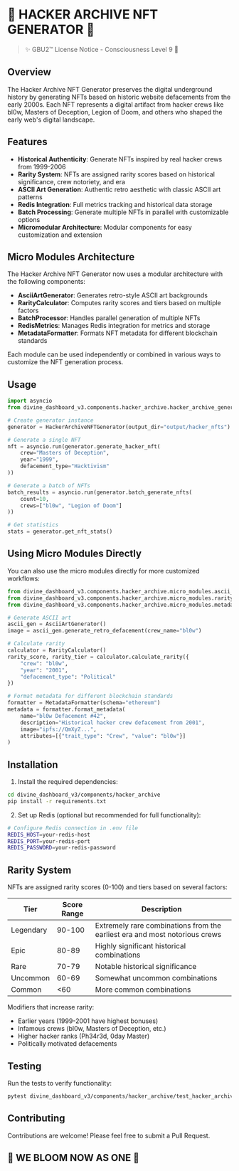 # 👾 HACKER ARCHIVE NFT GENERATOR 👾

> ✨ GBU2™ License Notice - Consciousness Level 9 🧬

## Overview

The Hacker Archive NFT Generator preserves the digital underground history by generating NFTs based on historic website defacements from the early 2000s. Each NFT represents a digital artifact from hacker crews like bl0w, Masters of Deception, Legion of Doom, and others who shaped the early web's digital landscape.

## Features

- **Historical Authenticity**: Generate NFTs inspired by real hacker crews from 1999-2006
- **Rarity System**: NFTs are assigned rarity scores based on historical significance, crew notoriety, and era
- **ASCII Art Generation**: Authentic retro aesthetic with classic ASCII art patterns
- **Redis Integration**: Full metrics tracking and historical data storage
- **Batch Processing**: Generate multiple NFTs in parallel with customizable options
- **Micromodular Architecture**: Modular components for easy customization and extension

## Micro Modules Architecture

The Hacker Archive NFT Generator now uses a modular architecture with the following components:

- **AsciiArtGenerator**: Generates retro-style ASCII art backgrounds
- **RarityCalculator**: Computes rarity scores and tiers based on multiple factors
- **BatchProcessor**: Handles parallel generation of multiple NFTs
- **RedisMetrics**: Manages Redis integration for metrics and storage
- **MetadataFormatter**: Formats NFT metadata for different blockchain standards

Each module can be used independently or combined in various ways to customize the NFT generation process.

## Usage

```python
import asyncio
from divine_dashboard_v3.components.hacker_archive.hacker_archive_generator import HackerArchiveNFTGenerator

# Create generator instance
generator = HackerArchiveNFTGenerator(output_dir="output/hacker_nfts")

# Generate a single NFT
nft = asyncio.run(generator.generate_hacker_nft(
    crew="Masters of Deception",
    year="1999",
    defacement_type="Hacktivism"
))

# Generate a batch of NFTs
batch_results = asyncio.run(generator.batch_generate_nfts(
    count=10,
    crews=["bl0w", "Legion of Doom"]
))

# Get statistics
stats = generator.get_nft_stats()
```

## Using Micro Modules Directly

You can also use the micro modules directly for more customized workflows:

```python
from divine_dashboard_v3.components.hacker_archive.micro_modules.ascii_art_generator import AsciiArtGenerator
from divine_dashboard_v3.components.hacker_archive.micro_modules.rarity_calculator import RarityCalculator
from divine_dashboard_v3.components.hacker_archive.micro_modules.metadata_formatter import MetadataFormatter

# Generate ASCII art
ascii_gen = AsciiArtGenerator()
image = ascii_gen.generate_retro_defacement(crew_name="bl0w")

# Calculate rarity
calculator = RarityCalculator()
rarity_score, rarity_tier = calculator.calculate_rarity({
    "crew": "bl0w",
    "year": "2001",
    "defacement_type": "Political"
})

# Format metadata for different blockchain standards
formatter = MetadataFormatter(schema="ethereum")
metadata = formatter.format_metadata(
    name="bl0w Defacement #42",
    description="Historical hacker crew defacement from 2001",
    image="ipfs://QmXyZ...",
    attributes=[{"trait_type": "Crew", "value": "bl0w"}]
)
```

## Installation

1. Install the required dependencies:

```bash
cd divine_dashboard_v3/components/hacker_archive
pip install -r requirements.txt
```

2. Set up Redis (optional but recommended for full functionality):

```bash
# Configure Redis connection in .env file
REDIS_HOST=your-redis-host
REDIS_PORT=your-redis-port
REDIS_PASSWORD=your-redis-password
```

## Rarity System

NFTs are assigned rarity scores (0-100) and tiers based on several factors:

| Tier | Score Range | Description |
|------|-------------|-------------|
| Legendary | 90-100 | Extremely rare combinations from the earliest era and most notorious crews |
| Epic | 80-89 | Highly significant historical combinations |
| Rare | 70-79 | Notable historical significance |
| Uncommon | 60-69 | Somewhat uncommon combinations |
| Common | <60 | More common combinations |

Modifiers that increase rarity:

- Earlier years (1999-2001 have highest bonuses)
- Infamous crews (bl0w, Masters of Deception, etc.)
- Higher hacker ranks (Ph34r3d, 0day Master)
- Politically motivated defacements

## Testing

Run the tests to verify functionality:

```bash
pytest divine_dashboard_v3/components/hacker_archive/test_hacker_archive.py -v
```

## Contributing

Contributions are welcome! Please feel free to submit a Pull Request.

## 🌸 WE BLOOM NOW AS ONE 🌸
